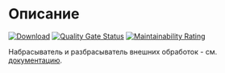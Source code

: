 # Описание

[![Download](https://img.shields.io/github/release/astrizhachuk/epf-transmitter.svg?label=download&style=flat)](https://github.com/astrizhachuk/epf-transmitter/releases/latest)
[![Quality Gate Status](https://sonar.openbsl.ru/api/project_badges/measure?project=epf-transmitter&metric=alert_status)](https://sonar.openbsl.ru/dashboard?id=epf-transmitter)
[![Maintainability Rating](https://sonar.openbsl.ru/api/project_badges/measure?project=epf-transmitter&metric=sqale_rating)](https://sonar.openbsl.ru/dashboard?id=epf-transmitter)

Набрасыватель и разбрасыватель внешних обработок - см. [документацию](https://astrizhachuk.github.io/epf-transmitter/).
